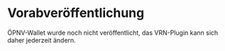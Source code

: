 # Vorabveröffentlichung

ÖPNV-Wallet wurde noch nicht veröffentlicht, das VRN-Plugin kann sich daher jederzeit ändern.

